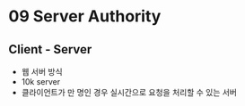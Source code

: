 # 09 Server Authority

## Client - Server

- 웹 서버 방식
- 10k server
- 클라이언트가 만 명인 경우 실시간으로 요청을 처리할 수 있는 서버
